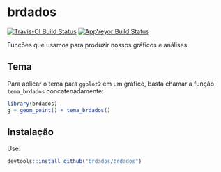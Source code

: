 <!-- README.md is generated from README.Rmd. Please edit that file -->
brdados
=======

[![Travis-CI Build
Status](https://travis-ci.org/brdados/brdados.svg?branch=master)](https://travis-ci.org/brdados/brdados)
[![AppVeyor Build
Status](https://ci.appveyor.com/api/projects/status/github/brdados/brdados?branch=master&svg=true)](https://ci.appveyor.com/project/brdados/brdados)

Funções que usamos para produzir nossos gráficos e análises.

Tema
----

Para aplicar o tema para `ggplot2` em um gráfico, basta chamar a função
`tema_brdados` concatenadamente:

``` r
library(brdados)
g + geom_point() + tema_brdados()
```

Instalação
----------

Use:

``` r
devtools::install_github("brdados/brdados")
```
